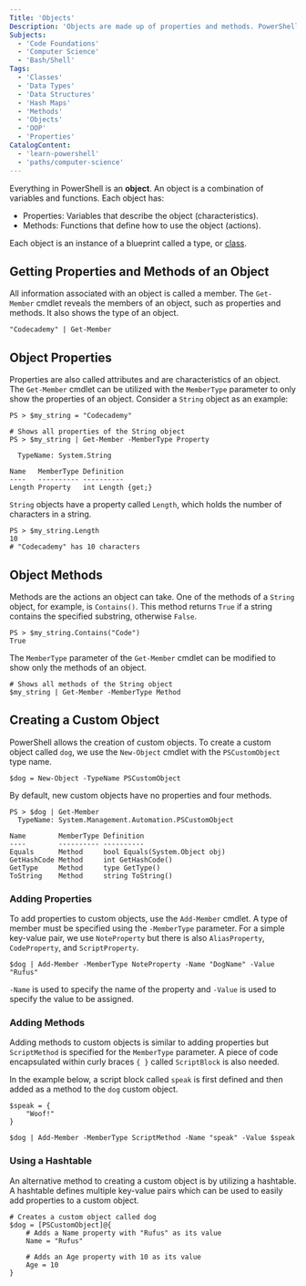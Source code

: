 ```yaml
---
Title: 'Objects'
Description: 'Objects are made up of properties and methods. PowerShell allows developers to create custom objects and add variables and functions to them.'
Subjects:
  - 'Code Foundations'
  - 'Computer Science'
  - 'Bash/Shell'
Tags:
  - 'Classes'
  - 'Data Types'
  - 'Data Structures'
  - 'Hash Maps'
  - 'Methods'
  - 'Objects'
  - 'OOP'
  - 'Properties'
CatalogContent:
  - 'learn-powershell'
  - 'paths/computer-science'
---
```


Everything in PowerShell is an **object**. An object is a combination of variables and functions. Each object has:

- Properties: Variables that describe the object (characteristics).
- Methods: Functions that define how to use the object (actions).

Each object is an instance of a blueprint called a type, or [class](https://www.codecademy.com/resources/docs/general/class).

## Getting Properties and Methods of an Object

All information associated with an object is called a member. The `Get-Member` cmdlet reveals the members of an object, such as properties and methods. It also shows the type of an object.

```shell
"Codecademy" | Get-Member
```

## Object Properties

Properties are also called attributes and are characteristics of an object. The `Get-Member` cmdlet can be utilized with the `MemberType` parameter to only show the properties of an object. Consider a `String` object as an example:

```shell
PS > $my_string = "Codecademy"

# Shows all properties of the String object
PS > $my_string | Get-Member -MemberType Property

  TypeName: System.String

Name   MemberType Definition
----   ---------- ----------
Length Property   int Length {get;}
```

`String` objects have a property called `Length`, which holds the number of characters in a string.

```shell
PS > $my_string.Length
10
# "Codecademy" has 10 characters
```

## Object Methods

Methods are the actions an object can take. One of the methods of a `String` object, for example, is `Contains()`. This method returns `True` if a string contains the specified substring, otherwise `False`.

```shell
PS > $my_string.Contains("Code")
True
```

The `MemberType` parameter of the `Get-Member` cmdlet can be modified to show only the methods of an object.

```shell
# Shows all methods of the String object
$my_string | Get-Member -MemberType Method
```

## Creating a Custom Object

PowerShell allows the creation of custom objects. To create a custom object called `dog`, we use the `New-Object` cmdlet with the `PSCustomObject` type name.

```shell
$dog = New-Object -TypeName PSCustomObject
```

By default, new custom objects have no properties and four methods.

```shell
PS > $dog | Get-Member
  TypeName: System.Management.Automation.PSCustomObject

Name        MemberType Definition
----        ---------- ----------
Equals      Method     bool Equals(System.Object obj)
GetHashCode Method     int GetHashCode()
GetType     Method     type GetType()
ToString    Method     string ToString()
```

### Adding Properties

To add properties to custom objects, use the `Add-Member` cmdlet. A type of member must be specified using the `-MemberType` parameter. For a simple key-value pair, we use `NoteProperty` but there is also `AliasProperty`, `CodeProperty`, and `ScriptProperty`.

```shell
$dog | Add-Member -MemberType NoteProperty -Name "DogName" -Value "Rufus"
```

`-Name` is used to specify the name of the property and `-Value` is used to specify the value to be assigned.

### Adding Methods

Adding methods to custom objects is similar to adding properties but `ScriptMethod` is specified for the `MemberType` parameter. A piece of code encapsulated within curly braces `{ }` called `ScriptBlock` is also needed.

In the example below, a script block called `speak` is first defined and then added as a method to the `dog` custom object.

```shell
$speak = {
    "Woof!"
}

$dog | Add-Member -MemberType ScriptMethod -Name "speak" -Value $speak
```

### Using a Hashtable

An alternative method to creating a custom object is by utilizing a hashtable. A hashtable defines multiple key-value pairs which can be used to easily add properties to a custom object.

```shell
# Creates a custom object called dog
$dog = [PSCustomObject]@{
    # Adds a Name property with "Rufus" as its value
    Name = "Rufus"

    # Adds an Age property with 10 as its value
    Age = 10
}
```
